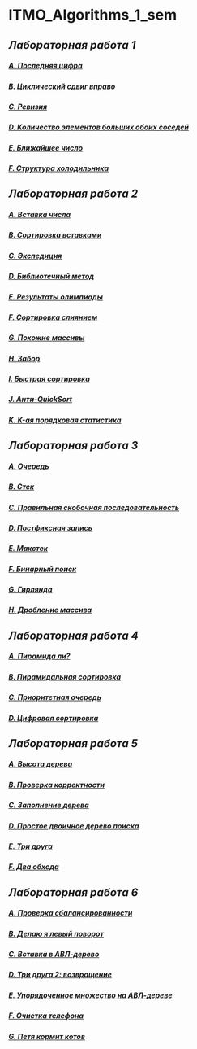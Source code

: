 # ITMO_Algorithms_1_sem

## *Лабораторная работа 1*

##### [A. Последняя цифра](https://github.com/sskrolkina/ITMO_Algorithms_1_sem/blob/main/LAB_1/A.The%20Last%20Digit.cpp)

##### [B. Циклический сдвиг вправо](https://github.com/sskrolkina/ITMO_Algorithms_1_sem/blob/main/LAB_1/B.Cyclic%20Shift%20To%20The%20Right.cpp)

##### [C. Ревизия](https://github.com/sskrolkina/ITMO_Algorithms_1_sem/blob/main/LAB_1/C.Revision.cpp)

##### [D. Количество элементов больших обоих соседей](https://github.com/sskrolkina/ITMO_Algorithms_1_sem/blob/main/LAB_1/D.The%20Number%20Of%20Elements%20Larger%20Than%20Both%20Neighbors.cpp)

##### [E. Ближайшее число](https://github.com/sskrolkina/ITMO_Algorithms_1_sem/blob/main/LAB_1/E.The%20Nearest%20Number.cpp)

##### [F. Структура холодильника](https://github.com/sskrolkina/ITMO_Algorithms_1_sem/blob/main/LAB_1/F.Refrigerator%20Structure.cpp)

## *Лабораторная работа 2*

##### [A. Вставка числа](https://github.com/sskrolkina/ITMO_Algorithms_1_sem/blob/main/LAB_2/A.Inserting%20A%20Number.cpp)

##### [B. Сортировка вставками](https://github.com/sskrolkina/ITMO_Algorithms_1_sem/blob/main/LAB_2/B.Sorting%20By%20Inserts.cpp)

##### [C. Экспедиция](https://github.com/sskrolkina/ITMO_Algorithms_1_sem/blob/main/LAB_2/C.Expedition.cpp)

##### [D. Библиотечный метод](https://github.com/sskrolkina/ITMO_Algorithms_1_sem/blob/main/LAB_2/D.Library%20Method.cpp)

##### [E. Результаты олимпиады](https://github.com/sskrolkina/ITMO_Algorithms_1_sem/blob/main/LAB_2/E.Olympiad%20Results.cpp)

##### [F. Сортировка слиянием](https://github.com/sskrolkina/ITMO_Algorithms_1_sem/blob/main/LAB_2/F.Merge%20Sorting.cpp)

##### [G. Похожие массивы](https://github.com/sskrolkina/ITMO_Algorithms_1_sem/blob/main/LAB_2/G.Similar%20Arrays.cpp)

##### [H. Забор](https://github.com/sskrolkina/ITMO_Algorithms_1_sem/blob/main/LAB_2/H.Fence.cpp)

##### [I. Быстрая сортировка](https://github.com/sskrolkina/ITMO_Algorithms_1_sem/blob/main/LAB_2/I.Quick%20sorting.cpp)

##### [J. Анти-QuickSort](https://github.com/sskrolkina/ITMO_Algorithms_1_sem/blob/main/LAB_2/J.Anti-QuickSort.cpp)

##### [K. K-ая порядковая статистика](https://github.com/sskrolkina/ITMO_Algorithms_1_sem/blob/main/LAB_2/K.K-th%20Ordinal%20Statistics.cpp)

## *Лабораторная работа 3*

##### [A. Очередь](https://github.com/sskrolkina/ITMO_Algorithms_1_sem/blob/main/LAB_3/A.Queue.cpp)

##### [B. Стек](https://github.com/sskrolkina/ITMO_Algorithms_1_sem/blob/main/LAB_3/B.Stack.cpp)

##### [C. Правильная скобочная последовательность](https://github.com/sskrolkina/ITMO_Algorithms_1_sem/blob/main/LAB_3/C.Correct%20Bracket%20Sequence.cpp)

##### [D. Постфиксная запись](https://github.com/sskrolkina/ITMO_Algorithms_1_sem/blob/main/LAB_3/D.Postfix%20Entry.cpp)

##### [E. Макстек](https://github.com/sskrolkina/ITMO_Algorithms_1_sem/blob/main/LAB_3/E.Maxstack.cpp)

##### [F. Бинарный поиск](https://github.com/sskrolkina/ITMO_Algorithms_1_sem/blob/main/LAB_3/F.Binary%20Search.cpp)

##### [G. Гирлянда](https://github.com/sskrolkina/ITMO_Algorithms_1_sem/blob/main/LAB_3/G.Garland.cpp)

##### [H. Дробление массива](https://github.com/sskrolkina/ITMO_Algorithms_1_sem/blob/main/LAB_3/H.Splitting%20the%20array.cpp)

## *Лабораторная работа 4*

##### [A. Пирамида ли?](https://github.com/sskrolkina/ITMO_Algorithms_1_sem/blob/main/LAB_4/A.IsHeap.cpp)

##### [B. Пирамидальная сортировка](https://github.com/sskrolkina/ITMO_Algorithms_1_sem/blob/main/LAB_4/B.HeapSort.cpp)

##### [C. Приоритетная очередь](https://github.com/sskrolkina/ITMO_Algorithms_1_sem/blob/main/LAB_4/C.PriorityQueue.cpp)

##### [D. Цифровая сортировка](https://github.com/sskrolkina/ITMO_Algorithms_1_sem/blob/main/LAB_4/D.RadixSort.cpp)

## *Лабораторная работа 5*

##### [A. Высота дерева](https://github.com/sskrolkina/ITMO_Algorithms_1_sem/blob/main/LAB_5/A.TreeHight.cpp)

##### [B. Проверка корректности](https://github.com/sskrolkina/ITMO_Algorithms_1_sem/blob/main/LAB_5/B.CheckingCorrectness.cpp)

##### [C. Заполнение дерева](https://github.com/sskrolkina/ITMO_Algorithms_1_sem/blob/main/LAB_5/C.FillingTree.cpp)

##### [D. Простое двоичное дерево поиска](https://github.com/sskrolkina/ITMO_Algorithms_1_sem/blob/main/LAB_5/D.SimpleBST.cpp)

##### [E. Три друга](https://github.com/sskrolkina/ITMO_Algorithms_1_sem/blob/main/LAB_5/E.ThreeFriends.cpp)

##### [F. Два обхода](https://github.com/sskrolkina/ITMO_Algorithms_1_sem/blob/main/LAB_5/F.TwoTraversals.cpp)

## *Лабораторная работа 6*

##### [A. Проверка сбалансированности](https://github.com/sskrolkina/ITMO_Algorithms_1_sem/blob/main/LAB_6/A.BalanceCheck.cpp)

##### [B. Делаю я левый поворот](https://github.com/sskrolkina/ITMO_Algorithms_1_sem/blob/main/LAB_6/B.LeftTurn.cpp)

##### [C. Вставка в АВЛ-дерево](https://github.com/sskrolkina/ITMO_Algorithms_1_sem/blob/main/LAB_6/C.AVLInsert.cpp)

##### [D. Три друга 2: возвращение](https://github.com/sskrolkina/ITMO_Algorithms_1_sem/blob/main/LAB_6/D.ThreeFriendsComeback.cpp)

##### [E. Упорядоченное множество на АВЛ-дереве](https://github.com/sskrolkina/ITMO_Algorithms_1_sem/blob/main/LAB_6/E.OrederSetAVL.cpp)

##### [F. Очистка телефона](https://github.com/sskrolkina/ITMO_Algorithms_1_sem/blob/main/LAB_6/F.CleaningPhone.cpp)

##### [G. Петя кормит котов](https://github.com/sskrolkina/ITMO_Algorithms_1_sem/blob/main/LAB_6/G.Kittens.cpp)
